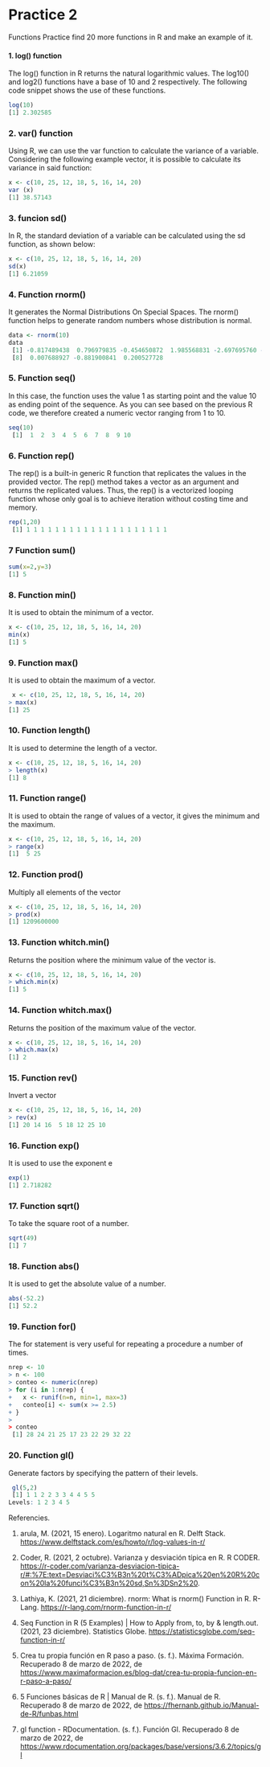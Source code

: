 # Practice 2
Functions
Practice find 20 more functions in R and make an example of it.

#### 1. log() function
The log() function in R returns the natural logarithmic values. The log10() and log2() functions have a base of 10 and 2 respectively. The following code snippet shows the use of these functions.
``` R
log(10)
[1] 2.302585
 ``` 
### 2. var() function
Using R, we can use the var function to calculate the variance of a variable. Considering the following example vector, it is possible to calculate its variance in said function:
``` R
x <- c(10, 25, 12, 18, 5, 16, 14, 20)
var (x)
[1] 38.57143
 ``` 
 ### 3. funcion sd()

In R, the standard deviation of a variable can be calculated using the sd function, as shown below:
``` R
x <- c(10, 25, 12, 18, 5, 16, 14, 20)
sd(x)
[1] 6.21059
 ``` 
### 4. Function rnorm()
It generates the Normal Distributions On Special Spaces. The rnorm() function helps to generate random numbers whose distribution is normal.
``` R
data <- rnorm(10)
data
 [1] -0.817489438  0.796979835 -0.454650872  1.985568831 -2.697695760 -0.145192992 -0.886271081
 [8]  0.007688927 -0.881900841  0.200527728
 ``` 
 ### 5. Function seq()
In this case, the function uses the value 1 as starting point and the value 10 as ending point of the sequence. As you can see based on the previous R code, we therefore created a numeric vector ranging from 1 to 10.
``` R
seq(10)
 [1]  1  2  3  4  5  6  7  8  9 10
 ``` 
 ### 6. Function rep()
 The rep() is a built-in generic R function that replicates the values in the provided vector.  The rep() method takes a vector as an argument and returns the replicated values. Thus, the rep() is a vectorized looping function whose only goal is to achieve iteration without costing time and memory.
``` R
rep(1,20)
 [1] 1 1 1 1 1 1 1 1 1 1 1 1 1 1 1 1 1 1 1 1
 ``` 
 ### 7 Function sum()
``` R
sum(x=2,y=3)
[1] 5
 ``` 
 ### 8. Function min()
It is used to obtain the minimum of a vector.
``` R
x <- c(10, 25, 12, 18, 5, 16, 14, 20)
min(x)
[1] 5
 ``` 
 ### 9. Function max()
It is used to obtain the maximum of a vector.
``` R
 x <- c(10, 25, 12, 18, 5, 16, 14, 20)
> max(x)
[1] 25
 ``` 
 ### 10. Function length()
It is used to determine the length of a vector.
``` R
x <- c(10, 25, 12, 18, 5, 16, 14, 20)
> length(x)
[1] 8
 ``` 
 ### 11. Function range()
It is used to obtain the range of values ​​of a vector, it gives the minimum and the maximum.
``` R
x <- c(10, 25, 12, 18, 5, 16, 14, 20)
> range(x)
[1]  5 25
 ``` 
 ### 12. Function prod()
Multiply all elements of the vector
``` R
x <- c(10, 25, 12, 18, 5, 16, 14, 20)
> prod(x)
[1] 1209600000
 ``` 
### 13. Function whitch.min()
Returns the position where the minimum value of the vector is.
``` R
x <- c(10, 25, 12, 18, 5, 16, 14, 20)
> which.min(x)
[1] 5
 ``` 
 ### 14. Function whitch.max()
Returns the position of the maximum value of the vector.
``` R
x <- c(10, 25, 12, 18, 5, 16, 14, 20)
> which.max(x)
[1] 2
 ``` 
 ### 15. Function rev()
Invert a vector
``` R
x <- c(10, 25, 12, 18, 5, 16, 14, 20)
> rev(x)
[1] 20 14 16  5 18 12 25 10
 ``` 
 ### 16. Function exp()
It is used to use the exponent e
``` R
exp(1)
[1] 2.718282
 ``` 
  ### 17. Function sqrt()
To take the square root of a number.
``` R
sqrt(49)
[1] 7 
 ``` 
  ### 18. Function abs()
It is used to get the absolute value of a number.
``` R
abs(-52.2)
[1] 52.2
 ``` 
  ### 19. Function for()
The for statement is very useful for repeating a procedure a number of times.
``` R
nrep <- 10
> n <- 100
> conteo <- numeric(nrep)
> for (i in 1:nrep) {
+   x <- runif(n=n, min=1, max=3)
+   conteo[i] <- sum(x >= 2.5)
+ }
> 
> conteo 
 [1] 28 24 21 25 17 23 22 29 32 22
 ``` 
  ### 20. Function gl()
Generate factors by specifying the pattern of their levels.
``` R
 gl(5,2)
 [1] 1 1 2 2 3 3 4 4 5 5
Levels: 1 2 3 4 5
 ``` 
 Referencies.
 1. arula, M. (2021, 15 enero). Logaritmo natural en R. Delft Stack. https://www.delftstack.com/es/howto/r/log-values-in-r/

 2. Coder, R. (2021, 2 octubre). Varianza y desviación típica en R. R CODER. https://r-coder.com/varianza-desviacion-tipica-r/#:%7E:text=Desviaci%C3%B3n%20t%C3%ADpica%20en%20R%20con%20la%20funci%C3%B3n%20sd,Sn%3DSn2%20.
 3. Lathiya, K. (2021, 21 diciembre). rnorm: What is rnorm() Function in R. R-Lang. https://r-lang.com/rnorm-function-in-r/

 4. Seq Function in R (5 Examples) | How to Apply from, to, by & length.out. (2021, 23 diciembre). Statistics Globe. https://statisticsglobe.com/seq-function-in-r/
 5. Crea tu propia función en R paso a paso. (s. f.). Máxima Formación. Recuperado 8 de marzo de 2022, de https://www.maximaformacion.es/blog-dat/crea-tu-propia-funcion-en-r-paso-a-paso/
 6. 5 Funciones básicas de R | Manual de R. (s. f.). Manual de R. Recuperado 8 de marzo de 2022, de https://fhernanb.github.io/Manual-de-R/funbas.html
 7. gl function - RDocumentation. (s. f.). Función Gl. Recuperado 8 de marzo de 2022, de https://www.rdocumentation.org/packages/base/versions/3.6.2/topics/gl

